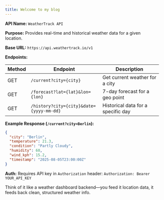```yaml
---
title: Welcome to my blog
---
```


**API Name:** `WeatherTrack API`

**Purpose:** Provides real-time and historical weather data for a given location.

**Base URL:** `https://api.weathertrack.io/v1`

**Endpoints:**

| Method | Endpoint                                 | Description                        |
| ------ | ---------------------------------------- | ---------------------------------- |
| GET    | `/current?city={city}`                   | Get current weather for a city     |
| GET    | `/forecast?lat={lat}&lon={lon}`          | 7-day forecast for a geo point     |
| GET    | `/history?city={city}&date={yyyy-mm-dd}` | Historical data for a specific day |

**Example Response (`/current?city=Berlin`):**

```json
{
  "city": "Berlin",
  "temperature": 21.3,
  "condition": "Partly Cloudy",
  "humidity": 60,
  "wind_kph": 15.2,
  "timestamp": "2025-08-05T23:00:00Z"
}
```

**Auth:** Requires API key in `Authorization` header:
`Authorization: Bearer YOUR_API_KEY`

Think of it like a weather dashboard backend—you feed it location data, it feeds back clean, structured weather info.

